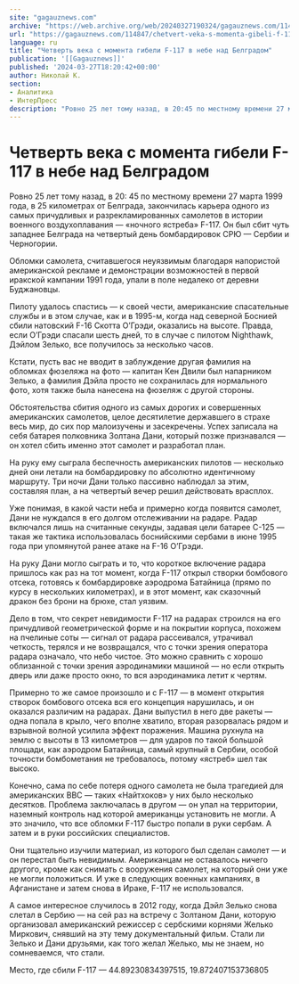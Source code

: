```yaml
---
site: "gagauznews.com"
archive: "https://web.archive.org/web/20240327190324/gagauznews.com/114847/chetvert-veka-s-momenta-gibeli-f-117-v-nebe-nad-belgradom.html"
url: "https://gagauznews.com/114847/chetvert-veka-s-momenta-gibeli-f-117-v-nebe-nad-belgradom.html"
language: ru
title: "Четверть века с момента гибели F-117 в небе над Белградом"
publication: '[[Gagauznews]]'
published: '2024-03-27T18:20:42+00:00'
author: Николай К.
section:
- Аналитика
- ИнтерПресс
description: "Ровно 25 лет тому назад, в 20:45 по местному времени 27 марта 1999 года, в 25 километрах от Белграда, закончилась карьера одного из самых причудливых и разрекламированных самолетов в истории военного воздухоплавания — «ночного ястреба» F-117. Он был сбит чуть западнее Белграда на четвертый день бомбардировок СРЮ — Сербии и Черногории. Обломки самолета, считавшегося неуязвимым благодаря напористой американской рекламе и демонстрации возможностей в первой иракской кампании 1991 года, упали в поле недалеко от деревни Буджановцы. Пилоту удалось спастись — к своей чести, американские спасательные службы и в этом случае, как и в 1995-м, когда над северной Боснией сбили натовский F-16 […]"
---
```


# Четверть века с момента гибели F-117 в небе над Белградом

Ровно 25 лет тому назад, в 20: 45 по местному времени 27 марта 1999 года, в 25 километрах от Белграда, закончилась карьера одного из самых причудливых и разрекламированных самолетов в истории военного воздухоплавания — «ночного ястреба» F-117. Он был сбит чуть западнее Белграда на четвертый день бомбардировок СРЮ — Сербии и Черногории.

Обломки самолета, считавшегося неуязвимым благодаря напористой американской рекламе и демонстрации возможностей в первой иракской кампании 1991 года, упали в поле недалеко от деревни Буджановцы.

Пилоту удалось спастись — к своей чести, американские спасательные службы и в этом случае, как и в 1995-м, когда над северной Боснией сбили натовский F-16 Скотта О’Грэди, оказались на высоте. Правда, если О’Грэди спасали шесть дней, то в случае с пилотом Nighthawk, Дэйлом Зелько, все получилось за несколько часов.

Кстати, пусть вас не вводит в заблуждение другая фамилия на обломках фюзеляжа на фото — капитан Кен Двили был напарником Зелько, а фамилия Дэйла просто не сохранилась для нормального фото, хотя также была нанесена на фюзеляж с другой стороны.

Обстоятельства сбития одного из самых дорогих и совершенных американских самолетов, целое десятилетие державшего в страхе весь мир, до сих пор малоизучены и засекречены. Успех записала на себя батарея полковника Золтана Дани, который позже признавался — он хотел сбить именно этот самолет и разработал план.

На руку ему сыграла беспечность американских пилотов — несколько дней они летали на бомбардировку по абсолютно идентичному маршруту. Три ночи Дани только пассивно наблюдал за этим, составляя план, а на четвертый вечер решил действовать врасплох.

Уже понимая, в какой части неба и примерно когда появится самолет, Дани не нуждался в его долгом отслеживании на радаре. Радар включался лишь на считанные секунды, задавая цели батарее С-125 — такая же тактика использовалась боснийскими сербами в июне 1995 года при упомянутой ранее атаке на F-16 О’Грэди.

На руку Дани могло сыграть и то, что короткое включение радара пришлось как раз на тот момент, когда F-117 открыл створки бомбового отсека, готовясь к бомбардировке аэродрома Батайница (прямо по курсу в нескольких километрах), и в этот момент, как сказочный дракон без брони на брюхе, стал уязвим.

Дело в том, что секрет невидимости F-117 на радарах строился на его причудливой геометрической форме и на покрытии корпуса, похожем на пчелиные соты — сигнал от радара рассеивался, утрачивал четкость, терялся и не возвращался, что с точки зрения оператора радара означало, что небо чистое. Это можно сравнить с хорошо облизанной с точки зрения аэродинамики машиной — но если открыть дверь или даже просто окно, то вся аэродинамика летит к чертям.

Примерно то же самое произошло и с F-117 — в момент открытия створок бомбового отсека вся его концепция нарушилась, и он оказался различим на радарах. Дани выпустил в него две ракеты — одна попала в крыло, чего вполне хватило, вторая разорвалась рядом и взрывной волной усилила эффект поражения. Машина рухнула на землю с высоты в 13 километров — для ударов по такой большой площади, как аэродром Батайница, самый крупный в Сербии, особой точности бомбометания не требовалось, потому «ястреб» шел так высоко.

Конечно, сама по себе потеря одного самолета не была трагедией для американских ВВС — таких «Найтхоков» у них было несколько десятков. Проблема заключалась в другом — он упал на территории, наземный контроль над которой американцы установить не могли. А это значило, что все обломки F-117 быстро попали в руки сербам. А затем и в руки российских специалистов.

Они тщательно изучили материал, из которого был сделан самолет — и он перестал быть невидимым. Американцам не оставалось ничего другого, кроме как снимать с вооружения самолет, на который они уже не могли положиться. И уже в следующих военных кампаниях, в Афганистане и затем снова в Ираке, F-117 не использовался.

А самое интересное случилось в 2012 году, когда Дэйл Зелько снова слетал в Сербию — на сей раз на встречу с Золтаном Дани, которую организовал американский режиссер с сербскими корнями Желько Миркович, снявший на эту тему документальный фильм. Стали ли Зелько и Дани друзьями, как того желал Желько, мы не знаем, но сомневаемся, что стали.

Место, где сбили F-117 — 44.89230834397515, 19.872407153736805